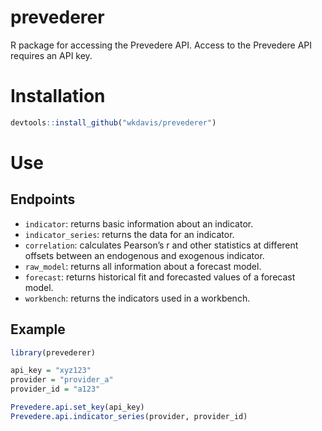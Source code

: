 
# prevederer

R package for accessing the Prevedere API. Access to the Prevedere API
requires an API key.

# Installation

``` r
devtools::install_github("wkdavis/prevederer")
```

# Use

## Endpoints

  - `indicator`: returns basic information about an indicator.
  - `indicator_series`: returns the data for an indicator.
  - `correlation`: calculates Pearson’s r and other statistics at
    different offsets between an endogenous and exogenous indicator.
  - `raw_model`: returns all information about a forecast model.
  - `forecast`: returns historical fit and forecasted values of a
    forecast model.
  - `workbench`: returns the indicators used in a workbench.

## Example

``` r
library(prevederer)

api_key = "xyz123"
provider = "provider_a"
provider_id = "a123"

Prevedere.api.set_key(api_key)
Prevedere.api.indicator_series(provider, provider_id)
```
